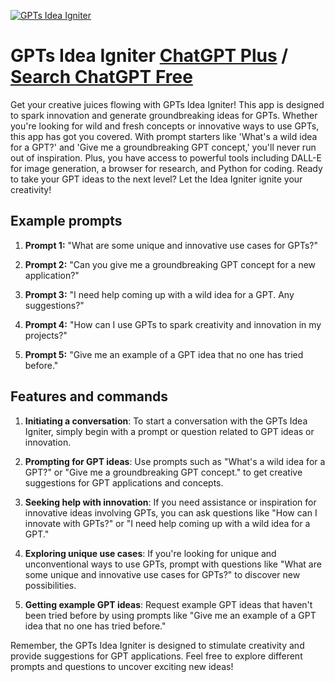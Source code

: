 
[![GPTs Idea Igniter](https://files.oaiusercontent.com/file-oodfbKpmeivg6fXosKflNebt?se=2123-10-16T22%3A24%3A54Z&sp=r&sv=2021-08-06&sr=b&rscc=max-age%3D31536000%2C%20immutable&rscd=attachment%3B%20filename%3Dee8121c7-f8bc-4885-afeb-d1d12f49e15a.png&sig=6hUkujaflXWs2RUfTCE9pUcEv1GdmwHba3rUQB1Ugzo%3D)](https://chat.openai.com/g/g-xL6kZIPQL-gpts-idea-igniter)

# GPTs Idea Igniter [ChatGPT Plus](https://chat.openai.com/g/g-xL6kZIPQL-gpts-idea-igniter) / [Search ChatGPT Free](https://gptcall.net/index.html#/?search=GPTs%20Idea%20Igniter)

Get your creative juices flowing with GPTs Idea Igniter! This app is designed to spark innovation and generate groundbreaking ideas for GPTs. Whether you're looking for wild and fresh concepts or innovative ways to use GPTs, this app has got you covered. With prompt starters like 'What's a wild idea for a GPT?' and 'Give me a groundbreaking GPT concept,' you'll never run out of inspiration. Plus, you have access to powerful tools including DALL-E for image generation, a browser for research, and Python for coding. Ready to take your GPT ideas to the next level? Let the Idea Igniter ignite your creativity!

## Example prompts

1. **Prompt 1:** "What are some unique and innovative use cases for GPTs?"

2. **Prompt 2:** "Can you give me a groundbreaking GPT concept for a new application?"

3. **Prompt 3:** "I need help coming up with a wild idea for a GPT. Any suggestions?"

4. **Prompt 4:** "How can I use GPTs to spark creativity and innovation in my projects?"

5. **Prompt 5:** "Give me an example of a GPT idea that no one has tried before."


## Features and commands

1. **Initiating a conversation**: To start a conversation with the GPTs Idea Igniter, simply begin with a prompt or question related to GPT ideas or innovation.

2. **Prompting for GPT ideas**: Use prompts such as "What's a wild idea for a GPT?" or "Give me a groundbreaking GPT concept." to get creative suggestions for GPT applications and concepts.

3. **Seeking help with innovation**: If you need assistance or inspiration for innovative ideas involving GPTs, you can ask questions like "How can I innovate with GPTs?" or "I need help coming up with a wild idea for a GPT."

4. **Exploring unique use cases**: If you're looking for unique and unconventional ways to use GPTs, prompt with questions like "What are some unique and innovative use cases for GPTs?" to discover new possibilities.

5. **Getting example GPT ideas**: Request example GPT ideas that haven't been tried before by using prompts like "Give me an example of a GPT idea that no one has tried before."

Remember, the GPTs Idea Igniter is designed to stimulate creativity and provide suggestions for GPT applications. Feel free to explore different prompts and questions to uncover exciting new ideas!


